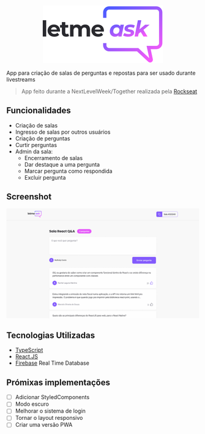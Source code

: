 <center>
  <img src="src/assets/images/logo.svg" alt="letmeask"/>
</center>

App para criação de salas de perguntas e repostas para ser usado durante livestreams

> App feito durante a NextLevelWeek/Together realizada pela [Rockseat](https://rocketseat.com.br)

## Funcionalidades
- Criação de salas
- Ingresso de salas por outros usuários
- Criação de perguntas
- Curtir perguntas
- Admin da sala:
  * Encerramento de salas
  * Dar destaque a uma pergunta
  * Marcar pergunta como respondida
  * Excluir pergunta

## Screenshot
![screenshot][shot]

## Tecnologias Utilizadas
- [TypeScript](https://typescriptlang.org)
- [React.JS](https://reactjs.org)
- [Firebase](https://firebase.google.com) Real Time Database

## Prómixas implementações
- [ ] Adicionar StyledComponents
- [ ] Modo escuro
- [ ] Melhorar o sistema de login
- [ ] Tornar o layout responsivo
- [ ] Criar uma versão PWA

[shot]: screenshot.png
